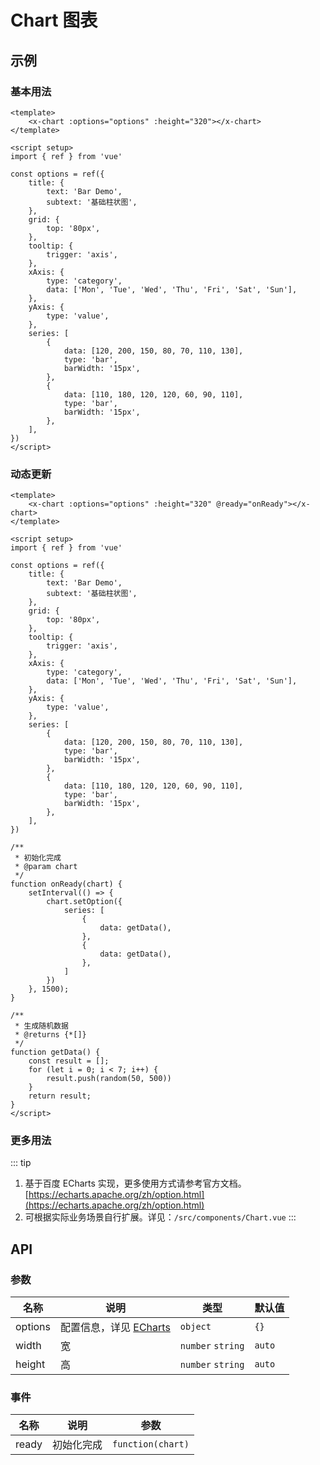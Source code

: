 # Chart 图表

## 示例

### 基本用法

```vue
<template>
    <x-chart :options="options" :height="320"></x-chart>
</template>

<script setup>
import { ref } from 'vue'

const options = ref({
    title: {
        text: 'Bar Demo',
        subtext: '基础柱状图',
    },
    grid: {
        top: '80px',
    },
    tooltip: {
        trigger: 'axis',
    },
    xAxis: {
        type: 'category',
        data: ['Mon', 'Tue', 'Wed', 'Thu', 'Fri', 'Sat', 'Sun'],
    },
    yAxis: {
        type: 'value',
    },
    series: [
        {
            data: [120, 200, 150, 80, 70, 110, 130],
            type: 'bar',
            barWidth: '15px',
        },
        {
            data: [110, 180, 120, 120, 60, 90, 110],
            type: 'bar',
            barWidth: '15px',
        },
    ],
})
</script>
```

### 动态更新

```vue
<template>
    <x-chart :options="options" :height="320" @ready="onReady"></x-chart>
</template>

<script setup>
import { ref } from 'vue'

const options = ref({
    title: {
        text: 'Bar Demo',
        subtext: '基础柱状图',
    },
    grid: {
        top: '80px',
    },
    tooltip: {
        trigger: 'axis',
    },
    xAxis: {
        type: 'category',
        data: ['Mon', 'Tue', 'Wed', 'Thu', 'Fri', 'Sat', 'Sun'],
    },
    yAxis: {
        type: 'value',
    },
    series: [
        {
            data: [120, 200, 150, 80, 70, 110, 130],
            type: 'bar',
            barWidth: '15px',
        },
        {
            data: [110, 180, 120, 120, 60, 90, 110],
            type: 'bar',
            barWidth: '15px',
        },
    ],
})

/**
 * 初始化完成
 * @param chart
 */
function onReady(chart) {
    setInterval(() => {
        chart.setOption({
            series: [
                {
                    data: getData(),
                },
                {
                    data: getData(),
                },
            ]
        })
    }, 1500);
}

/**
 * 生成随机数据
 * @returns {*[]}
 */
function getData() {
    const result = [];
    for (let i = 0; i < 7; i++) {
        result.push(random(50, 500))
    }
    return result;
}
</script>
```
 
### 更多用法
::: tip
1. 基于百度 ECharts 实现，更多使用方式请参考官方文档。[https://echarts.apache.org/zh/option.html](https://echarts.apache.org/zh/option.html)
2. 可根据实际业务场景自行扩展。详见：`/src/components/Chart.vue`
:::

## API

### 参数

| 名称      | 说明                                                                 | 类型                | 默认值    |
|---------|--------------------------------------------------------------------|-------------------|--------|
| options | 配置信息，详见 [ECharts](https://echarts.apache.org/zh/option.html#title) | `object`          | `{}`   |
| width   | 宽                                                                  | `number` `string` | `auto` |
| height  | 高                                                                  | `number` `string` | `auto` |

### 事件

| 名称    | 说明    | 参数                |
|-------|-------|-------------------|
| ready | 初始化完成 | `function(chart)` |



